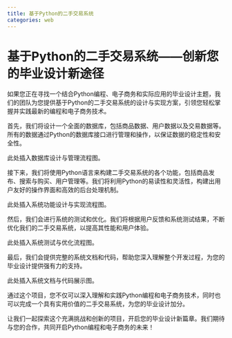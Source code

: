 ```yaml
---
title: 基于Python的二手交易系统
categories: web
---
```

# 基于Python的二手交易系统——创新您的毕业设计新途径

如果您正在寻找一个结合Python编程、电子商务和实际应用的毕业设计主题，我们的团队为您提供基于Python的二手交易系统的设计与实现方案，引领您轻松掌握并实践最新的编程和电子商务技术。

首先，我们将设计一个全面的数据库，包括商品数据、用户数据以及交易数据等。所有的数据通过Python的数据库接口进行管理和操作，以保证数据的稳定性和安全性。

此处插入数据库设计与管理流程图。

接下来，我们将使用Python语言来构建二手交易系统的各个功能，包括商品发布、搜索与购买、用户管理等。我们将利用Python的易读性和灵活性，构建出用户友好的操作界面和高效的后台处理机制。

此处插入系统功能设计与实现流程图。

然后，我们会进行系统的测试和优化。我们将根据用户反馈和系统测试结果，不断优化我们的二手交易系统，以提高其性能和用户体验。

此处插入系统测试与优化流程图。

最后，我们会提供完整的系统文档和代码，帮助您深入理解整个开发过程，为您的毕业设计提供强有力的支持。

此处插入系统文档与代码展示图。

通过这个项目，您不仅可以深入理解和实践Python编程和电子商务技术，同时也可以完成一个具有实用价值的二手交易系统，为您的毕业设计加分。

让我们一起探索这个充满挑战和创新的项目，开启您的毕业设计新篇章。我们期待与您的合作，共同开启Python编程和电子商务的未来！